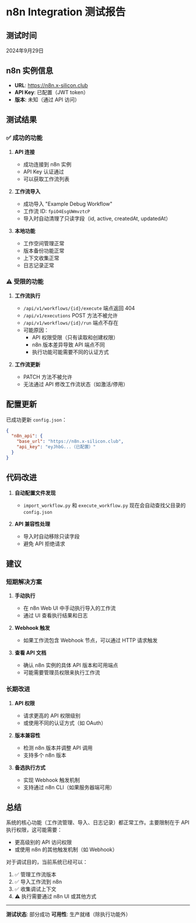 # n8n Integration 测试报告

## 测试时间
2024年9月29日

## n8n 实例信息
- **URL**: https://n8n.x-silicon.club
- **API Key**: 已配置（JWT token）
- **版本**: 未知（通过 API 访问）

## 测试结果

### ✅ 成功的功能

1. **API 连接**
   - 成功连接到 n8n 实例
   - API Key 认证通过
   - 可以获取工作流列表

2. **工作流导入**
   - 成功导入 "Example Debug Workflow"
   - 工作流 ID: `fpiO4EsgUWmvztcP`
   - 导入时自动清理了只读字段（id, active, createdAt, updatedAt）

3. **本地功能**
   - 工作空间管理正常
   - 版本备份功能正常
   - 上下文收集正常
   - 日志记录正常

### ⚠️ 受限的功能

1. **工作流执行**
   - `/api/v1/workflows/{id}/execute` 端点返回 404
   - `/api/v1/executions` POST 方法不被允许
   - `/api/v1/workflows/{id}/run` 端点不存在
   - 可能原因：
     - API 权限受限（只有读取和创建权限）
     - n8n 版本差异导致 API 端点不同
     - 执行功能可能需要不同的认证方式

2. **工作流更新**
   - PATCH 方法不被允许
   - 无法通过 API 修改工作流状态（如激活/停用）

## 配置更新

已成功更新 `config.json`：
```json
{
  "n8n_api": {
    "base_url": "https://n8n.x-silicon.club",
    "api_key": "eyJhbG...（已配置）"
  }
}
```

## 代码改进

1. **自动配置文件发现**
   - `import_workflow.py` 和 `execute_workflow.py` 现在会自动查找父目录的 `config.json`

2. **API 兼容性处理**
   - 导入时自动移除只读字段
   - 避免 API 拒绝请求

## 建议

### 短期解决方案

1. **手动执行**
   - 在 n8n Web UI 中手动执行导入的工作流
   - 通过 UI 查看执行结果和日志

2. **Webhook 触发**
   - 如果工作流包含 Webhook 节点，可以通过 HTTP 请求触发

3. **查看 API 文档**
   - 确认 n8n 实例的具体 API 版本和可用端点
   - 可能需要管理员权限来执行工作流

### 长期改进

1. **API 权限**
   - 请求更高的 API 权限级别
   - 或使用不同的认证方式（如 OAuth）

2. **版本兼容性**
   - 检测 n8n 版本并调整 API 调用
   - 支持多个 n8n 版本

3. **备选执行方式**
   - 实现 Webhook 触发机制
   - 支持通过 n8n CLI（如果服务器端可用）

## 总结

系统的核心功能（工作流管理、导入、日志记录）都正常工作。主要限制在于 API 执行权限，这可能需要：
- 更高级别的 API 访问权限
- 或使用 n8n 的其他触发机制（如 Webhook）

对于调试目的，当前系统已经可以：
1. ✅ 管理工作流版本
2. ✅ 导入工作流到 n8n
3. ✅ 收集调试上下文
4. ⚠️ 执行需要通过 n8n UI 或其他方式

---

**测试状态**: 部分成功
**可用性**: 生产就绪（除执行功能外）